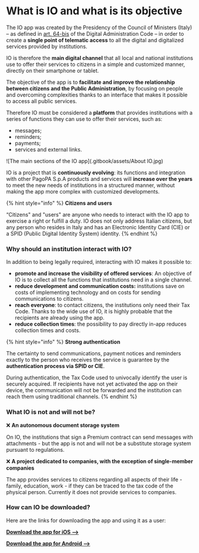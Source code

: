 # What is IO and what is its objective

The IO app was created by the Presidency of the Council of Ministers (Italy) – as defined in [art. 64-bis](https://www.normattiva.it/uri-res/N2Ls?urn:nir:stato:decreto.legislativo:2005-03-07;82~art64bis) of the Digital Administration Code – in order to create a **single point of telematic access** to all the digital and digitalized services provided by institutions.

IO is therefore the **main digital channel** that all local and national institutions use to offer their services to citizens in a simple and customized manner, directly on their smartphone or tablet.

The objective of the app is to **facilitate and improve the relationship between citizens and the Public Administration**, by focusing on people and overcoming complexities thanks to an interface that makes it possible to access all public services.

Therefore IO must be considered a **platform** that provides institutions with a series of functions they can use to offer their services, such as:

* messages;
* reminders;
* payments;
* services and external links.

![The main sections of the IO app](.gitbook/assets/About IO.jpg)

IO is a project that is **continuously evolving**: its functions and integration with other PagoPA S.p.A products and services will **increase over the years** to meet the new needs of institutions in a structured manner, without making the app more complex with customized developments.

{% hint style="info" %}
**Citizens and users**

“Citizens" and "users" are anyone who needs to interact with the IO app to exercise a right or fulfill a duty. IO does not only address Italian citizens, but any person who resides in Italy and has an Electronic Identity Card (CIE) or a SPID (Public Digital Identity System) identity.
{% endhint %}

### Why should an institution interact with IO?  

In addition to being legally required, interacting with IO makes it possible to:

* **promote and increase the visibility of offered services**: An objective of IO is to collect all the functions that institutions need in a single channel.
* **reduce development and communication costs:** institutions save on costs of implementing technology and on costs for sending communications to citizens.
* **reach everyone**: to contact citizens, the institutions only need their Tax Code. Thanks to the wide use of IO, it is highly probable that the recipients are already using the app.
* **reduce collection times**: the possibility to pay directly in-app reduces collection times and costs.

{% hint style="info" %}
**Strong authentication**

The certainty to send communications, payment notices and reminders exactly to the person who receives the service is guarantee by the **authentication process via SPID or CIE**.  

During authentication, the Tax Code used to univocally identify the user is securely acquired. If recipients have not yet activated the app on their device, the communication will not be forwarded and the institution can reach them using traditional channels.
{% endhint %}

### What IO is not and will not be?

❌ **An autonomous document storage system**

On IO, the institutions that sign a Premium contract can send messages with attachments - but the app is not and will not be a substitute storage system pursuant to regulations.

❌ **A project dedicated to companies, with the exception of single-member companies**  

The app provides services to citizens regarding all aspects of their life - family, education, work - if they can be traced to the tax code of the physical person. Currently it does not provide services to companies. 

### How can IO be downloaded?

Here are the links for downloading the app and using it as a user:

[**Download the app for iOS -->** ](https://apps.apple.com/it/app/io/id1501681835)

[**Download the app for Android -->**](https://play.google.com/store/apps/details?id=it.pagopa.io.app)